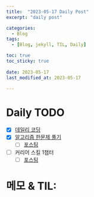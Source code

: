 ```yaml
---
title:  "2023-05-17 Daily Post"
excerpt: "daily post"

categories:
  - Blog
tags:
  - [Blog, jekyll, TIL, Daily]

toc: true
toc_sticky: true
 
date: 2023-05-17
last_modified_at: 2023-05-17

---
```


# Daily TODO

- [x] [데일리 코딩](https://urclass.codestates.com/classroom/33)
- [x] [알고리즘 한문제 풀기](https://www.acmicpc.net/step)
	- [ ] [포스팅](https://yelm-212.github.io/algorithm_codes/boj/)
- [ ] 커리어 스킬 1챕터
	- [ ] [포스팅](https://yelm-212.github.io/books/careerskill/)

# 메모 & TIL: 


